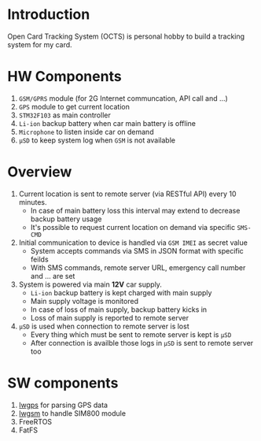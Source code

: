 # Introduction 
Open Card Tracking System (OCTS) is personal hobby to build a tracking system for my card.  

# HW Components 
1. `GSM/GPRS` module (for 2G Internet communcation, API call and ...)
2. `GPS` module to get current location 
3. `STM32F103` as main controller
4. `Li-ion` backup battery when car main battery is offline
5. `Microphone` to listen inside car on demand 
6. `µSD` to keep system log when `GSM` is not available 

# Overview 
1. Current location is sent to remote server (via RESTful API) every 10 minutes.
   - In case of main battery loss this interval may extend to decrease backup battery usage 
   - It's possible to request current location on demand via specific `SMS-CMD` 
3. Initial communication to device is handled via `GSM IMEI` as secret value 
   - System accepts commands via SMS in JSON format with specific feilds 
   - With SMS commands, remote server URL, emergency call number and ... are set 
5. System is powered via main **12V** car supply.
   - `Li-ion` backup battery is kept charged with main supply
   - Main supply voltage is monitored 
   - In case of loss of main supply, backup battery kicks in
   - Loss of main supply is reported to remote server 
7. `µSD` is used when connection to remote server is lost
   - Every thing which must be sent to remote server is kept is `µSD`
   - After connection is availble those logs in `µSD` is sent to remote server too

# SW components 
1. [lwgps](https://github.com/MaJerle/lwgps) for parsing GPS data
2. [lwgsm](https://github.com/MaJerle/lwgsm) to handle SIM800 module 
3. FreeRTOS
4. FatFS

